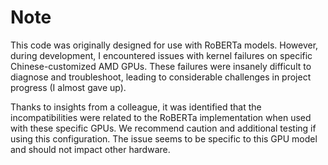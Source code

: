 # Note

This code was originally designed for use with RoBERTa models. However, during development, I encountered issues with kernel failures on specific Chinese-customized AMD GPUs. These failures were insanely difficult to diagnose and troubleshoot, leading to considerable challenges in project progress (I almost gave up).

Thanks to insights from a colleague, it was identified that the incompatibilities were related to the RoBERTa implementation when used with these specific GPUs. We recommend caution and additional testing if using this configuration. The issue seems to be specific to this GPU model and should not impact other hardware.
